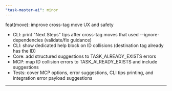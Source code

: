 ```yaml
---
"task-master-ai": minor
---
```


feat(move): improve cross-tag move UX and safety

- CLI: print "Next Steps" tips after cross-tag moves that used --ignore-dependencies (validate/fix guidance)
- CLI: show dedicated help block on ID collisions (destination tag already has the ID)
- Core: add structured suggestions to TASK_ALREADY_EXISTS errors
- MCP: map ID collision errors to TASK_ALREADY_EXISTS and include suggestions
- Tests: cover MCP options, error suggestions, CLI tips printing, and integration error payload suggestions
---
